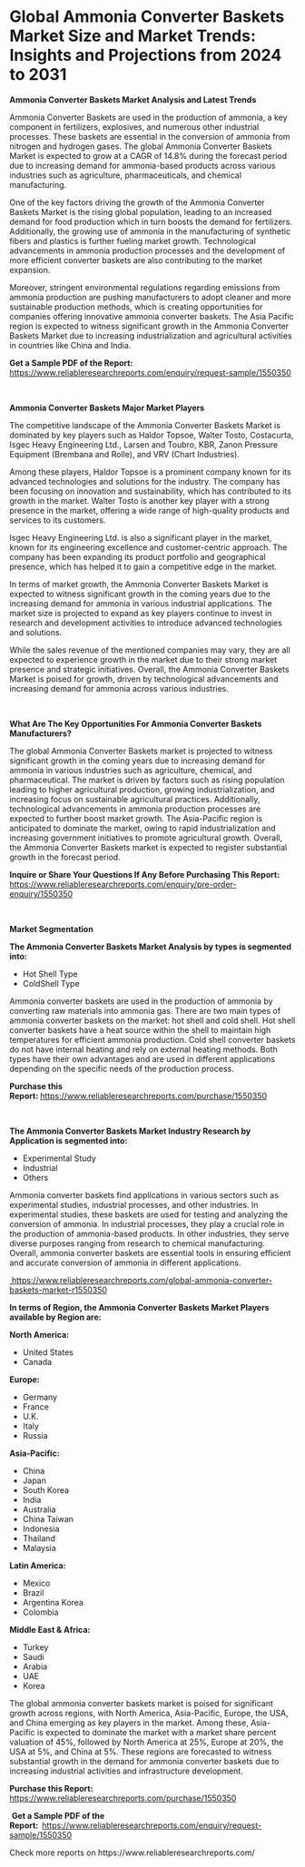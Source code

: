 <p><h1>Global Ammonia Converter Baskets Market Size and Market Trends: Insights and Projections from 2024 to 2031</h1></p><p><strong>Ammonia Converter Baskets Market Analysis and Latest Trends</strong></p>
<p><p>Ammonia Converter Baskets are used in the production of ammonia, a key component in fertilizers, explosives, and numerous other industrial processes. These baskets are essential in the conversion of ammonia from nitrogen and hydrogen gases. The global Ammonia Converter Baskets Market is expected to grow at a CAGR of 14.8% during the forecast period due to increasing demand for ammonia-based products across various industries such as agriculture, pharmaceuticals, and chemical manufacturing.</p><p>One of the key factors driving the growth of the Ammonia Converter Baskets Market is the rising global population, leading to an increased demand for food production which in turn boosts the demand for fertilizers. Additionally, the growing use of ammonia in the manufacturing of synthetic fibers and plastics is further fueling market growth. Technological advancements in ammonia production processes and the development of more efficient converter baskets are also contributing to the market expansion.</p><p>Moreover, stringent environmental regulations regarding emissions from ammonia production are pushing manufacturers to adopt cleaner and more sustainable production methods, which is creating opportunities for companies offering innovative ammonia converter baskets. The Asia Pacific region is expected to witness significant growth in the Ammonia Converter Baskets Market due to increasing industrialization and agricultural activities in countries like China and India.</p></p>
<p><strong>Get a Sample PDF of the Report:&nbsp;</strong> <a href="https://www.reliableresearchreports.com/enquiry/request-sample/1550350">https://www.reliableresearchreports.com/enquiry/request-sample/1550350</a></p>
<p>&nbsp;</p>
<p><strong>Ammonia Converter Baskets Major Market Players</strong></p>
<p><p>The competitive landscape of the Ammonia Converter Baskets Market is dominated by key players such as Haldor Topsoe, Walter Tosto, Costacurta, Isgec Heavy Engineering Ltd., Larsen and Toubro, KBR, Zanon Pressure Equipment (Brembana and Rolle), and VRV (Chart Industries).</p><p>Among these players, Haldor Topsoe is a prominent company known for its advanced technologies and solutions for the industry. The company has been focusing on innovation and sustainability, which has contributed to its growth in the market. Walter Tosto is another key player with a strong presence in the market, offering a wide range of high-quality products and services to its customers.</p><p>Isgec Heavy Engineering Ltd. is also a significant player in the market, known for its engineering excellence and customer-centric approach. The company has been expanding its product portfolio and geographical presence, which has helped it to gain a competitive edge in the market.</p><p>In terms of market growth, the Ammonia Converter Baskets Market is expected to witness significant growth in the coming years due to the increasing demand for ammonia in various industrial applications. The market size is projected to expand as key players continue to invest in research and development activities to introduce advanced technologies and solutions.</p><p>While the sales revenue of the mentioned companies may vary, they are all expected to experience growth in the market due to their strong market presence and strategic initiatives. Overall, the Ammonia Converter Baskets Market is poised for growth, driven by technological advancements and increasing demand for ammonia across various industries.</p></p>
<p>&nbsp;</p>
<p><strong>What Are The Key Opportunities For Ammonia Converter Baskets Manufacturers?</strong></p>
<p><p>The global Ammonia Converter Baskets market is projected to witness significant growth in the coming years due to increasing demand for ammonia in various industries such as agriculture, chemical, and pharmaceutical. The market is driven by factors such as rising population leading to higher agricultural production, growing industrialization, and increasing focus on sustainable agricultural practices. Additionally, technological advancements in ammonia production processes are expected to further boost market growth. The Asia-Pacific region is anticipated to dominate the market, owing to rapid industrialization and increasing government initiatives to promote agricultural growth. Overall, the Ammonia Converter Baskets market is expected to register substantial growth in the forecast period.</p></p>
<p><strong>Inquire or Share Your Questions If Any Before Purchasing This Report:</strong> <a href="https://www.reliableresearchreports.com/enquiry/pre-order-enquiry/1550350">https://www.reliableresearchreports.com/enquiry/pre-order-enquiry/1550350</a></p>
<p>&nbsp;</p>
<p><strong>Market Segmentation</strong></p>
<p><strong>The Ammonia Converter Baskets Market Analysis by types is segmented into:</strong></p>
<p><ul><li>Hot Shell Type</li><li>ColdShell Type</li></ul></p>
<p><p>Ammonia converter baskets are used in the production of ammonia by converting raw materials into ammonia gas. There are two main types of ammonia converter baskets on the market: hot shell and cold shell. Hot shell converter baskets have a heat source within the shell to maintain high temperatures for efficient ammonia production. Cold shell converter baskets do not have internal heating and rely on external heating methods. Both types have their own advantages and are used in different applications depending on the specific needs of the production process.</p></p>
<p><strong>Purchase this Report:&nbsp;</strong><a href="https://www.reliableresearchreports.com/purchase/1550350">https://www.reliableresearchreports.com/purchase/1550350</a></p>
<p>&nbsp;</p>
<p><strong>The Ammonia Converter Baskets Market Industry Research by Application is segmented into:</strong></p>
<p><ul><li>Experimental Study</li><li>Industrial</li><li>Others</li></ul></p>
<p><p>Ammonia converter baskets find applications in various sectors such as experimental studies, industrial processes, and other industries. In experimental studies, these baskets are used for testing and analyzing the conversion of ammonia. In industrial processes, they play a crucial role in the production of ammonia-based products. In other industries, they serve diverse purposes ranging from research to chemical manufacturing. Overall, ammonia converter baskets are essential tools in ensuring efficient and accurate conversion of ammonia in different applications.</p></p>
<p><a href="https://www.reliableresearchreports.com/global-ammonia-converter-baskets-market-r1550350">&nbsp;https://www.reliableresearchreports.com/global-ammonia-converter-baskets-market-r1550350</a></p>
<p><strong>In terms of Region, the Ammonia Converter Baskets Market Players available by Region are:</strong></p>
<p>
    <p> <strong> North America: </strong>
        <ul>
            <li>United States</li>
            <li>Canada</li>
        </ul>
        </p> 
    <p> <strong> Europe: </strong>
        <ul>
            <li>Germany</li>
            <li>France</li>
            <li>U.K.</li>
            <li>Italy</li>
            <li>Russia</li>
        </ul>
        </p> 
    <p> <strong> Asia-Pacific: </strong>
        <ul>
            <li>China</li>
            <li>Japan</li>
            <li>South Korea</li>
            <li>India</li>
            <li>Australia</li>
            <li>China Taiwan</li>
            <li>Indonesia</li>
            <li>Thailand</li>
            <li>Malaysia</li>
        </ul>
        </p> 
    <p> <strong> Latin America: </strong>
        <ul>
            <li>Mexico</li>
            <li>Brazil</li>
            <li>Argentina Korea</li>
            <li>Colombia</li>
        </ul>
        </p> 
    <p> <strong> Middle East & Africa: </strong>
        <ul>
            <li>Turkey</li>
            <li>Saudi</li>
            <li>Arabia</li>
            <li>UAE</li>
            <li>Korea</li>
        </ul>
    </p>
    </p>
<p><p>The global ammonia converter baskets market is poised for significant growth across regions, with North America, Asia-Pacific, Europe, the USA, and China emerging as key players in the market. Among these, Asia-Pacific is expected to dominate the market with a market share percent valuation of 45%, followed by North America at 25%, Europe at 20%, the USA at 5%, and China at 5%. These regions are forecasted to witness substantial growth in the demand for ammonia converter baskets due to increasing industrial activities and infrastructure development.</p></p>
<p><strong>Purchase this Report: </strong><a href="https://www.reliableresearchreports.com/purchase/1550350">https://www.reliableresearchreports.com/purchase/1550350</a></p>
<p>&nbsp;<strong>Get a Sample PDF of the Report:&nbsp;&nbsp;</strong><a href="https://www.reliableresearchreports.com/enquiry/request-sample/1550350">https://www.reliableresearchreports.com/enquiry/request-sample/1550350</a></p>
<p><strong></strong></p>
<p>Check more reports on https://www.reliableresearchreports.com/</p>